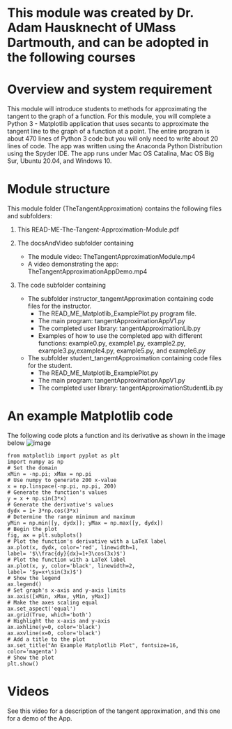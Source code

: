 # This module was created by Dr. Adam Hausknecht of UMass Dartmouth, and can be adopted in the following courses

# Overview and system requirement
This module will introduce students to methods for approximating the tangent to the graph of a
function. For this module, you will complete a Python 3 - Matplotlib application that uses secants
to approximate the tangent line to the graph of a function at a point. The entire
program is about 470 lines of Python 3 code but you will only need to write about 20
lines of code. The app was written using the Anaconda Python Distribution using the Spyder
IDE. The app runs under Mac OS Catalina, Mac OS Big Sur, Ubuntu 20.04, and Windows 10.

# Module structure
This module folder (TheTangentApproximation) contains the following files and subfolders:

1. This READ-ME-The-Tangent-Approximation-Module.pdf

2. The docsAndVideo subfolder containing
   - The module video: TheTangentApproximationModule.mp4
   - A video demonstrating the app: TheTangentApproximationAppDemo.mp4

3. The code subfolder containing
   - The subfolder instructor_tangemtApproximation containing code files for the instructor.
     - The READ_ME_Matplotlib_ExamplePlot.py program file.
     - The main program: tangentApproximationAppV1.py
     - The completed user library: tangentApproximationLib.py
     - Examples of how to use the completed app with different functions: example0.py, example1.py, example2.py, example3.py,example4.py, example5.py, and example6.py
   - The subfolder student_tangemtApproximation containing code files for the student.
     - The READ_ME_Matplotlib_ExamplePlot.py
     - The main program: tangentApproximationAppV1.py
     - The completed user library: tangentApproximationStudentLib.py

# An example Matplotlib code

The following code plots a function and its derivative as shown in the image below
![image](https://user-images.githubusercontent.com/5354744/157934346-bb94dd67-be09-4f3d-8453-6cba83477f08.png)


```
from matplotlib import pyplot as plt
import numpy as np
# Set the domain
xMin = -np.pi; xMax = np.pi
# Use numpy to generate 200 x-value
x = np.linspace(-np.pi, np.pi, 200)
# Generate the function's values
y = x + np.sin(3*x)
# Generate the derivative's values
dydx = 1+ 3*np.cos(3*x)
# Determine the range minimum and maximum
yMin = np.min([y, dydx]); yMax = np.max([y, dydx])
# Begin the plot
fig, ax = plt.subplots()
# Plot the function's derivative with a LaTeX label
ax.plot(x, dydx, color='red', linewidth=1,
label= '$\\frac{dy}{dx}=1+3\cos(3x)$')
# Plot the function with a LaTeX label
ax.plot(x, y, color='black', linewidth=2,
label= '$y=x+\sin(3x)$')
# Show the legend
ax.legend()
# Set graph's x-axis and y-axis limits
ax.axis([xMin, xMax, yMin, yMax])
# Make the axes scaling equal
ax.set_aspect('equal')
ax.grid(True, which='both')
# Highlight the x-axis and y-axis
ax.axhline(y=0, color='black')
ax.axvline(x=0, color='black')
# Add a title to the plot
ax.set_title("An Example Matplotlib Plot", fontsize=16,
color='magenta')
# Show the plot
plt.show()
```

# Videos
See this video for a description of the tangent approximation, and this one for a demo of the App.
